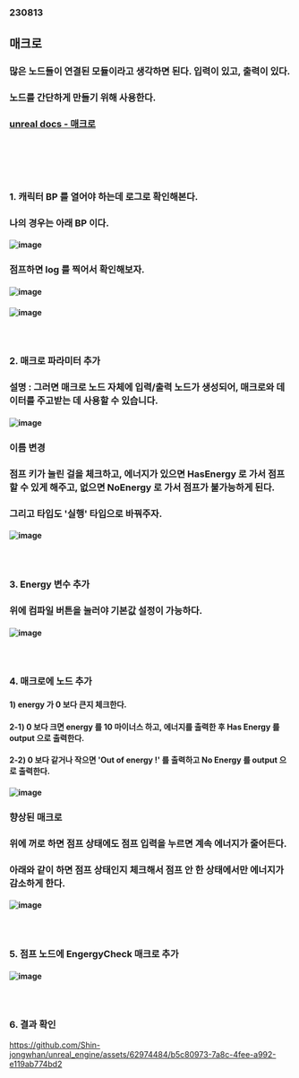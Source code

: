 ### 230813
## 매크로
### 많은 노드들이 연결된 모듈이라고 생각하면 된다. 입력이 있고, 출력이 있다.
### 노드를 간단하게 만들기 위해 사용한다.
### [unreal docs - 매크로](https://docs.unrealengine.com/5.2/ko/making-macros-in-unreal-engine/)
### <br/><br/><br/>

### 1. 캐릭터 BP 를 열어야 하는데 로그로 확인해본다.
### 나의 경우는 아래 BP 이다.
#### ![image](https://github.com/Shin-jongwhan/unreal_engine/assets/62974484/792c59b8-bf84-4a46-a43e-a6ea65cfd10e)
### 점프하면 log 를 찍어서 확인해보자.
#### ![image](https://github.com/Shin-jongwhan/unreal_engine/assets/62974484/cd1ce3e1-dff7-43a4-bebd-dc3049c6cd52)
#### ![image](https://github.com/Shin-jongwhan/unreal_engine/assets/62974484/16ab621b-71de-4ccc-bbdb-2bb3b4c3ec1c)
### <br/>

### 2. 매크로 파라미터 추가
### 설명 : 그러면 매크로 노드 자체에 입력/출력 노드가 생성되어, 매크로와 데이터를 주고받는 데 사용할 수 있습니다.
#### ![image](https://github.com/Shin-jongwhan/unreal_engine/assets/62974484/3430ad81-1ff7-4314-976f-7bf55251175f)
### 이름 변경
### 점프 키가 눌린 걸을 체크하고, 에너지가 있으면 HasEnergy 로 가서 점프할 수 있게 해주고, 없으면 NoEnergy 로 가서 점프가 불가능하게 된다.
### 그리고 타입도 '실행' 타입으로 바꿔주자.
#### ![image](https://github.com/Shin-jongwhan/unreal_engine/assets/62974484/e0d10396-b4ab-4843-b3be-dddc080c82e7)
### <br/>

### 3. Energy 변수 추가
### 위에 컴파일 버튼을 눌러야 기본값 설정이 가능하다.
#### ![image](https://github.com/Shin-jongwhan/unreal_engine/assets/62974484/2fe3e68d-71e1-4467-b130-366f31fdf1e9)
### <br/>

### 4. 매크로에 노드 추가
#### 1) energy 가 0 보다 큰지 체크한다.
#### 2-1) 0 보다 크면 energy 를 10 마이너스 하고, 에너지를 출력한 후 Has Energy 를 output 으로 출력한다.
#### 2-2) 0 보다 같거나 작으면 'Out of energy !' 를 출력하고 No Energy 를 output 으로 출력한다.
#### ![image](https://github.com/Shin-jongwhan/unreal_engine/assets/62974484/4a1f23f1-4cf0-4184-967c-cf35e869db13)
### 향상된 매크로
### 위에 꺼로 하면 점프 상태에도 점프 입력을 누르면 계속 에너지가 줄어든다.
### 아래와 같이 하면 점프 상태인지 체크해서 점프 안 한 상태에서만 에너지가 감소하게 한다.
#### ![image](https://github.com/Shin-jongwhan/unreal_engine/assets/62974484/7c237f64-5b5c-4bcd-b623-a489c6f6b06a)
### <br/>

### 5. 점프 노드에 EngergyCheck 매크로 추가
#### ![image](https://github.com/Shin-jongwhan/unreal_engine/assets/62974484/1c1bf368-381f-4f28-a655-7cba29112c3f)
### <br/>

### 6. 결과 확인
https://github.com/Shin-jongwhan/unreal_engine/assets/62974484/b5c80973-7a8c-4fee-a992-e119ab774bd2

